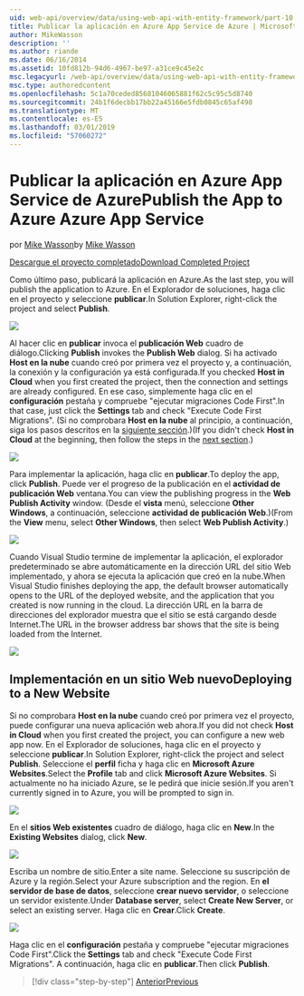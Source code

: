 ```yaml
---
uid: web-api/overview/data/using-web-api-with-entity-framework/part-10
title: Publicar la aplicación en Azure App Service de Azure | Microsoft Docs
author: MikeWasson
description: ''
ms.author: riande
ms.date: 06/16/2014
ms.assetid: 10fd812b-94d6-4967-be97-a31ce9c45e2c
msc.legacyurl: /web-api/overview/data/using-web-api-with-entity-framework/part-10
msc.type: authoredcontent
ms.openlocfilehash: 5c1a70ceded85681046065881f62c5c95c5d8740
ms.sourcegitcommit: 24b1f6decbb17bb22a45166e5fdb0845c65af498
ms.translationtype: MT
ms.contentlocale: es-ES
ms.lasthandoff: 03/01/2019
ms.locfileid: "57060272"
---
```

<a name="publish-the-app-to-azure-azure-app-service"></a><span data-ttu-id="7e6c0-102">Publicar la aplicación en Azure App Service de Azure</span><span class="sxs-lookup"><span data-stu-id="7e6c0-102">Publish the App to Azure Azure App Service</span></span>
====================
<span data-ttu-id="7e6c0-103">por [Mike Wasson](https://github.com/MikeWasson)</span><span class="sxs-lookup"><span data-stu-id="7e6c0-103">by [Mike Wasson](https://github.com/MikeWasson)</span></span>

[<span data-ttu-id="7e6c0-104">Descargue el proyecto completado</span><span class="sxs-lookup"><span data-stu-id="7e6c0-104">Download Completed Project</span></span>](https://github.com/MikeWasson/BookService)

<span data-ttu-id="7e6c0-105">Como último paso, publicará la aplicación en Azure.</span><span class="sxs-lookup"><span data-stu-id="7e6c0-105">As the last step, you will publish the application to Azure.</span></span> <span data-ttu-id="7e6c0-106">En el Explorador de soluciones, haga clic en el proyecto y seleccione **publicar**.</span><span class="sxs-lookup"><span data-stu-id="7e6c0-106">In Solution Explorer, right-click the project and select **Publish**.</span></span>

![](part-10/_static/image1.png)

<span data-ttu-id="7e6c0-107">Al hacer clic en **publicar** invoca el **publicación Web** cuadro de diálogo.</span><span class="sxs-lookup"><span data-stu-id="7e6c0-107">Clicking **Publish** invokes the **Publish Web** dialog.</span></span> <span data-ttu-id="7e6c0-108">Si ha activado **Host en la nube** cuando creó por primera vez el proyecto y, a continuación, la conexión y la configuración ya está configurada.</span><span class="sxs-lookup"><span data-stu-id="7e6c0-108">If you checked **Host in Cloud** when you first created the project, then the connection and settings are already configured.</span></span> <span data-ttu-id="7e6c0-109">En ese caso, simplemente haga clic en el **configuración** pestaña y compruebe &quot;ejecutar migraciones Code First&quot;.</span><span class="sxs-lookup"><span data-stu-id="7e6c0-109">In that case, just click the **Settings** tab and check &quot;Execute Code First Migrations&quot;.</span></span> <span data-ttu-id="7e6c0-110">(Si no comprobara **Host en la nube** al principio, a continuación, siga los pasos descritos en la [siguiente sección](#new-website).)</span><span class="sxs-lookup"><span data-stu-id="7e6c0-110">(If you didn't check **Host in Cloud** at the beginning, then follow the steps in the [next section](#new-website).)</span></span>

[![](part-10/_static/image3.png)](part-10/_static/image2.png)

<span data-ttu-id="7e6c0-111">Para implementar la aplicación, haga clic en **publicar**.</span><span class="sxs-lookup"><span data-stu-id="7e6c0-111">To deploy the app, click **Publish**.</span></span> <span data-ttu-id="7e6c0-112">Puede ver el progreso de la publicación en el **actividad de publicación Web** ventana.</span><span class="sxs-lookup"><span data-stu-id="7e6c0-112">You can view the publishing progress in the **Web Publish Activity** window.</span></span> <span data-ttu-id="7e6c0-113">(Desde el **vista** menú, seleccione **Other Windows**, a continuación, seleccione **actividad de publicación Web**.)</span><span class="sxs-lookup"><span data-stu-id="7e6c0-113">(From the **View** menu, select **Other Windows**, then select **Web Publish Activity**.)</span></span>

![](part-10/_static/image4.png)

<span data-ttu-id="7e6c0-114">Cuando Visual Studio termine de implementar la aplicación, el explorador predeterminado se abre automáticamente en la dirección URL del sitio Web implementado, y ahora se ejecuta la aplicación que creó en la nube.</span><span class="sxs-lookup"><span data-stu-id="7e6c0-114">When Visual Studio finishes deploying the app, the default browser automatically opens to the URL of the deployed website, and the application that you created is now running in the cloud.</span></span> <span data-ttu-id="7e6c0-115">La dirección URL en la barra de direcciones del explorador muestra que el sitio se está cargando desde Internet.</span><span class="sxs-lookup"><span data-stu-id="7e6c0-115">The URL in the browser address bar shows that the site is being loaded from the Internet.</span></span>

[![](part-10/_static/image6.png)](part-10/_static/image5.png)

<a id="new-website"></a>
## <a name="deploying-to-a-new-website"></a><span data-ttu-id="7e6c0-116">Implementación en un sitio Web nuevo</span><span class="sxs-lookup"><span data-stu-id="7e6c0-116">Deploying to a New Website</span></span>

<span data-ttu-id="7e6c0-117">Si no comprobara **Host en la nube** cuando creó por primera vez el proyecto, puede configurar una nueva aplicación web ahora.</span><span class="sxs-lookup"><span data-stu-id="7e6c0-117">If you did not check **Host in Cloud** when you first created the project, you can configure a new web app now.</span></span> <span data-ttu-id="7e6c0-118">En el Explorador de soluciones, haga clic en el proyecto y seleccione **publicar**.</span><span class="sxs-lookup"><span data-stu-id="7e6c0-118">In Solution Explorer, right-click the project and select **Publish**.</span></span> <span data-ttu-id="7e6c0-119">Seleccione el **perfil** ficha y haga clic en **Microsoft Azure Websites**.</span><span class="sxs-lookup"><span data-stu-id="7e6c0-119">Select the **Profile** tab and click **Microsoft Azure Websites**.</span></span> <span data-ttu-id="7e6c0-120">Si actualmente no ha iniciado Azure, se le pedirá que inicie sesión.</span><span class="sxs-lookup"><span data-stu-id="7e6c0-120">If you aren't currently signed in to Azure, you will be prompted to sign in.</span></span>

[![](part-10/_static/image8.png)](part-10/_static/image7.png)

<span data-ttu-id="7e6c0-121">En el **sitios Web existentes** cuadro de diálogo, haga clic en **New**.</span><span class="sxs-lookup"><span data-stu-id="7e6c0-121">In the **Existing Websites** dialog, click **New**.</span></span>

![](part-10/_static/image9.png)

<span data-ttu-id="7e6c0-122">Escriba un nombre de sitio.</span><span class="sxs-lookup"><span data-stu-id="7e6c0-122">Enter a site name.</span></span> <span data-ttu-id="7e6c0-123">Seleccione su suscripción de Azure y la región.</span><span class="sxs-lookup"><span data-stu-id="7e6c0-123">Select your Azure subscription and the region.</span></span> <span data-ttu-id="7e6c0-124">En **el servidor de base de datos**, seleccione **crear nuevo servidor**, o seleccione un servidor existente.</span><span class="sxs-lookup"><span data-stu-id="7e6c0-124">Under **Database server**, select **Create New Server**, or select an existing server.</span></span> <span data-ttu-id="7e6c0-125">Haga clic en **Crear**.</span><span class="sxs-lookup"><span data-stu-id="7e6c0-125">Click **Create**.</span></span>

[![](part-10/_static/image11.png)](part-10/_static/image10.png)

<span data-ttu-id="7e6c0-126">Haga clic en el **configuración** pestaña y compruebe &quot;ejecutar migraciones Code First&quot;.</span><span class="sxs-lookup"><span data-stu-id="7e6c0-126">Click the **Settings** tab and check &quot;Execute Code First Migrations&quot;.</span></span> <span data-ttu-id="7e6c0-127">A continuación, haga clic en **publicar**.</span><span class="sxs-lookup"><span data-stu-id="7e6c0-127">Then click **Publish**.</span></span>

> [!div class="step-by-step"]
> [<span data-ttu-id="7e6c0-128">Anterior</span><span class="sxs-lookup"><span data-stu-id="7e6c0-128">Previous</span></span>](part-9.md)
